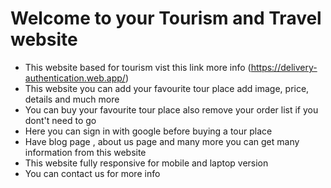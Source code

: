# Welcome to your Tourism and Travel website

- This website based for tourism vist this link more info (https://delivery-authentication.web.app/)
- This website you can add your favourite tour place add image, price, details and much more
- You can buy your favourite tour place also remove your order list if you dont't need to go
- Here you can sign in with google before buying a tour place
- Have blog page , about us page and many more you can get many information from this website
- This website fully responsive for mobile and laptop version
- You can contact us for more info

